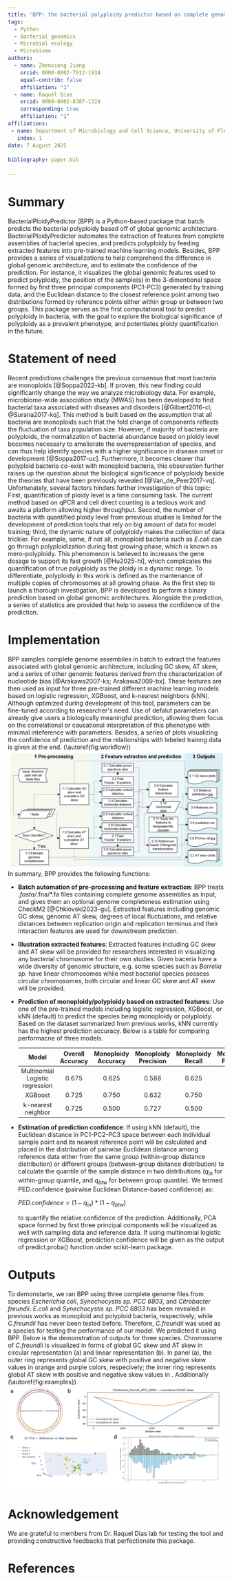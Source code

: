 ```yaml
---
title: 'BPP: the bacterial polyploidy predictor based on complete genomic assemblies'
tags:
  - Python
  - Bacterial genomics
  - Microbial ecology
  - Microbiome
authors:
  - name: Zhenxiong Jiang
    orcid: 0000-0002-7912-1934
    equal-contrib: false
    affiliation: "1"
  - name: Raquel Dias
    orcid: 0000-0002-8387-1324
    corresponding: true
    affiliation: "1"
affiliations:
 - name: Department of Microbiology and Cell Science, University of Florida, Gainesville, Florida, 32611, USA
   index: 1
date: 7 August 2025

bibliography: paper.bib

---
```


# Summary
BacterialPloidyPredictor (BPP) is a Python-based package that batch predicts the bacterial polyploidy based off of global genomic architecture. BacterialPloidyPredictor automates the extraction of features from complete assemblies of bacterial species, and predicts polyploidy by feeding extracted features into pre-trained machine learning models. Besides, BPP provides a series of visualizations to help comprehend the difference in global genomic architecture, and to estimate the confidence of the prediction. For instance, it visualizes the global genomic features used to predict polyploidy, the position of the sample(s) in the 3-dimentional space formed by first three principal components (PC1-PC3) generated by training data, and the Euclidean distance to the closest reference point among two distributions formed by reference points either within group or between two groups. This package serves as the first computational tool to predict polyploidy in bacteria, with the goal to explore the biological significance of polyploidy as a prevalent phenotype, and potentiates ploidy quantification in the future. 

# Statement of need
Recent predictions challenges the previous consensus that most bacteria are monoploids [@Soppa2022-kb]. If proven, this new finding could significantly change the way we analyze microbiology data. For example, microbiome-wide association study (MWAS) has been developed to find bacterial taxa associated with diseases and disorders [@Gilbert2016-cl; @Surana2017-kq]. This method is built based on the assumption that all bacteria are monoploids such that the fold change of components reflects the fluctuation of taxa population size. However, if majority of bacteria are polyploids, the normalization of bacterial abundance based on ploidy level becomes necessary to ameliorate the overrepresentation of species, and can thus help identify species with a higher significance in disease onset or development [@Soppa2017-uc]. Furthermore, it becomes clearer that polyploid bacteria co-exist with monoploid bacteria, this observation further raises up the question about the biological significance of polyploidy beside the theories that have been previously revealed [@Van_de_Peer2017-vq]. Unfortunately, several factors hinders further investigation of this topic: First, quantification of ploidy level is a time consuming task. The current method based on qPCR and cell direct counting is a tedious work and awaits a platform allowing higher throughput. Second, the number of bacteria with quantified ploidy level from prrevious studies is limited for the development of prediction tools that rely on big amount of data for model training; third, the dynamic nature of polyploidy makes the collection of data trickier. For example, some, if not all, monoploid bacteria such as *E.coli* can go through polyploidization during fast growing phase, which is known as mero-polyploidy. This phenomenon is believed to increases the gene dosage to support its fast growth [@Hu2025-hi], which complicates the quantification of true polyploidy as the ploidy is a dynamic range. To differentiate, polyploidy in this work is defined as the mantenance of multiple copies of chromosomes at all growing phase. As the first step to launch a thorough investigation, BPP is developed to perform a binary prediction based on global genomic architectures. Alongside the prediction, a series of statistics are provided that help to assess the confidence of the prediction.  

# Implementation
BPP samples complete genome assemblies in batch to extract the features associated with global genomic architecture, including GC skew, AT skew, and a series of other genomic features derived from the characterization of nucleotide bias [@Arakawa2007-ks; Arakawa2009-bx]. These features are then used as input for three pre-trained different machine learning models based on logistic regression, XGBoost, and k-nearest neighbors (kNN). Although optimized during development of this tool, parameters can be fine-tuned according to researcher's need. Use of defalut parameters can already give users a biologically meaningful prediction, allowing them focus on the correlational or causational interpretation of this phenotype with minimal inteference with parameters. Besides, a series of plots visualizing the confidence of prediction and the relationships with lebeled trainng data is given at the end. (\autoref{fig:workflow})
![BacterialPloidyPredictor.\label{fig:workflow}](figures/BacterialPloidyPredictor-flowchart.png)
In summary, BPP provides the following functions:

- **Batch automation of pre-processing and feature extraction**:
  BPP treats *.fasta/*.fna/*.fa files containing complete genome assemblies as input, and gives them an optional genome completeness estimation using CheckM2 [@Chklovski2023-gu]. Extracted features including genomic GC skew, genomic AT skew, degrees of local fluctuations, and relative distances between replication origin and replication terminus and their interaction features are used for downstream prediction.
  
- **Illustration extracted features**:
  Extracted features including GC skew and AT skew will be provided for researchers interested in visualizing any bacterial chromosome for their own studies. Given baceria have a wide diversity of genomic structure, e.g. some species such as *Borrelia sp.* have linear chromosomes while most bacterial species possess circular chromosomes, both circular and linear GC skew and AT skew will be provided.
  
- **Prediction of monoploidy/polyploidy based on extracted features**:
  Use one of the pre-trained models including logistic regression, XGBoost, or kNN (default) to predict the species being monoploidy or polyploidy. Based on the dataset summarized from previous works, kNN currently has the highest prediction accuracy. Below is a table for comparing performacne of three models.

  | Model | Overall Accuracy | Monoploidy Accuracy | Monoploidy Precision | Monoploidy Recall | Monoploidy F1 score | Polyploidy Accuracy | Polyploidy Precision | Polyploidy Recall | Polyploidy F1 score |
  | :-------: | :------: | :-------: | :-------: | :-------: | :-------: | :------: | :-------: | :-------: | :-------: |
  | Multinomial Logistic regression | 0.675 | 0.625 | 0.588 | 0.625 | 0.606 | 0.708 | 0.739 | 0.708 | 0.723 |
  | XGBoost | 0.725 | 0.750 | 0.632 | 0.750 | 0.686 | 0.708 | 0.810 | 0.708 | 0.756 |
  | k-nearest neighbor | 0.725 | 0.500 | 0.727 | 0.500 | 0.593 | 0.875 | 0.724 | 0.875 | 0.792 |

- **Estimation of prediction confidence**:
  If using kNN (default), the Euclidean distance in PC1-PC2-PC3 space between each individual sample point and its nearest reference point will be calculated and placed in the distribution of pairwise Euclidean distance among reference data either from the same group (within-group distance distribution) or different groups (between-group distance distribution) to calculate the quantile of the sample distance in two distributions ($q_{in}$ for within-group quantile, and $q_{btw}$ for between group quantile). We termed PED.confidence (pairwise Euclidean Distance-based confidence) as:
  
  $PED.confidence=(1-q_{in})*(1-q_{btw})$
  
  to quantify the relative confidence of the prediction. Additionally, PCA space formed by first three principal components will be visualized as well with sampling data and reference data. If using multinomial logistic regression or XGBoost, prediction confidence will be given as the output of predict.proba() function under scikit-learn package.
  
# Outputs
To demonstarte, we ran BPP using three complete genome files from species *Escherichia coli*, *Synechocystis sp. PCC 6803*, and *Citrobacter freundii*. *E.coli* and *Synechocystis sp. PCC 6803* has been revealed in previous works as monoploid and polyploid bacteria, respectively; while *C.freundii* has never been tested before. Therefore, *C.freundii* was used as a species for testing the performance of our model. We predicted it using BPP. Below is the demonstration of outputs for three species. Chromosome of *C.freundii* is visualized in forms of global GC skew and AT skew in circular representation (a) and linear representation (b). In panel (a), the outer ring represents global GC skew with positive and negative skew values in orange and purple colors, respecively; the inner ring represents global AT skew with positive and negative skew values in .  Additionally
(\autoref{fig:examples})
![BacterialPloidyPredictor.\label{fig:examples}](figures/example_outputs.png)

# Acknowledgement
We are grateful to members from Dr. Raquel Dias lab for testing the tool and providing constructive feedbacks that perfectionate this package.
# References
